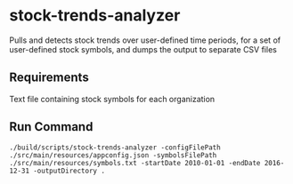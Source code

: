 # stock-trends-analyzer
Pulls and detects stock trends over user-defined time periods, for a set of user-defined stock symbols, and dumps the output to separate CSV files

## Requirements
Text file containing stock symbols for each organization

## Run Command
```
./build/scripts/stock-trends-analyzer -configFilePath ./src/main/resources/appconfig.json -symbolsFilePath ./src/main/resources/symbols.txt -startDate 2010-01-01 -endDate 2016-12-31 -outputDirectory .
```
